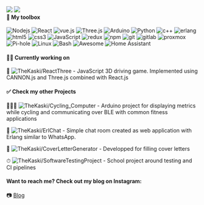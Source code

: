 <div style="float: left;">
  <img src="https://github-readme-stats.vercel.app/api/?username=TheKaski&custom_title=Stats&title_color=ffffff&show_icons=true&theme=radical&layout=compact&hide_border=true&ring_color=03cea4&text_color=ffffff&bg_color=45,000000,871b92&hide=prs,issues"/>
  <img src="https://github-readme-stats.vercel.app/api/top-langs/?username=TheKaski&theme=radical&title_color=ffffff&layout=compact&hide_border=true&text_color=ffffff&bg_color=45,871b92,000000" />
</div>
<h4>🧰 My toolbox </h4>
<p>
  <img alt="Nodejs" src="https://img.shields.io/badge/-Nodejs-43853d?style=flat-square&logo=Node.js&logoColor=white" />
  <img alt="React" src="https://img.shields.io/badge/-React-45b8d8?style=flat-square&logo=React&logoColor=white" />
  <img alt="vue.js" src="https://img.shields.io/badge/-Vue.js-45b8d8?style=flat-square&logo=Vue.js&logoColor=white" />
  <img alt="Three.js" src="https://img.shields.io/badge/-Three.js-45b8d8?style=flat-square&logo=Three.js&logoColor=white" />
  <img alt="Arduino" src="https://img.shields.io/badge/-Arduino-45b8d8?style=flat-square&logo=Arduino&logoColor=white" />
  <img alt="Python" src="https://img.shields.io/badge/-Python-45b8d8?style=flat-square&logo=Python&logoColor=white" />
  <img alt="c++" src="https://img.shields.io/badge/-C++-45b8d8?style=flat-square&logo=cplusplus&logoColor=white" />
  <img alt="erlang" src="https://img.shields.io/badge/-Erlang-45b8d8?style=flat-square&logo=erlang&logoColor=white" />
  <img alt="html5" src="https://img.shields.io/badge/-html5-764ABC?style=flat-square&logo=Html5&logoColor=white" />
  <img alt="css3" src="https://img.shields.io/badge/-CSS3-764ABC?style=flat-square&logo=CSS3&logoColor=white" />
  <img alt="JavaScript" src="https://img.shields.io/badge/-JavaScript-764ABC?style=flat-square&logo=JavaScript&logoColor=white" />
  <img alt="redux" src="https://img.shields.io/badge/-Redux-764ABC?style=flat-square&logo=redux&logoColor=white" />
  <img alt="npm" src="https://img.shields.io/badge/-NPM-CB3837?style=flat-square&logo=npm&logoColor=white" />
  <img alt="git" src="https://img.shields.io/badge/-Git-F05032?style=flat-square&logo=git&logoColor=white" />
  <img alt="gitlab" src="https://img.shields.io/badge/-GitLab-F05032?style=flat-square&logo=gitlab&logoColor=white" />
  <img alt="proxmox" src="https://img.shields.io/badge/-Proxmox-F05032?style=flat-square&logo=Proxmox&logoColor=white" />
  <img alt="Pi-hole" src="https://img.shields.io/badge/-Pihole-F05032?style=flat-square&logo=Pi-hole&logoColor=white" />
  <img alt="Linux" src="https://img.shields.io/badge/-Linux-F05032?style=flat-square&logo=Linux&logoColor=white" />
  <img alt="Bash" src="https://img.shields.io/badge/-GNU Bash-F05032?style=flat-square&logo=GNU Bash&logoColor=white" />
  <img alt="Awesome" src="https://img.shields.io/badge/-Awesome-F05032?style=flat-square&logo=awesomeWM&logoColor=white" />
  <img alt="Home Assistant" src="https://img.shields.io/badge/-Home Assistant-F05032?style=flat-square&logo=Home Assistant&logoColor=white" />
</p>

#### 👨‍💻 Currently working on
👾 ![TheKaski/ReactThree](https://github.com/TheKaski/ReactThree) - JavaScript 3D driving game. Implemented using CANNON.js and Three.js combined with React.js

#### ✅ Check my other Projects
🚴🏼‍♀️ ![TheKaski/Cycling_Computer](https://github.com/TheKaski/cycling_computer) - Arduino project for displaying metrics while cycling and communicating over BLE with common fitness applications

📲 ![TheKaski/ErlChat](https://github.com/TheKaski/ErlChat) - Simple chat room created as web application with Erlang similar to WhatsApp.

📧 ![TheKaski/CoverLetterGenerator](https://github.com/TheKaski/CoverLetterGenerator) - Developped for filling cover letters

⏱ ![TheKaski/SoftwareTestingProject](https://github.com/TheKaski/SoftwareTestingProject) - School project around testing and CI pipelines

#### Want to reach me? Check out my blog on Instagram:
📷 [Blog](https://www.instagram.com/emilechoes/)
